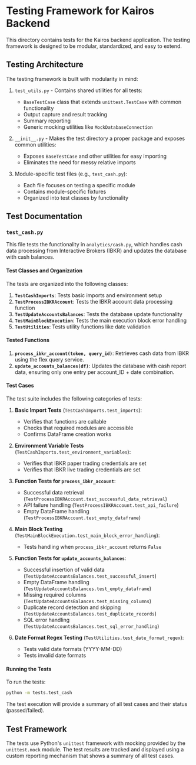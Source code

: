 # Testing Framework for Kairos Backend

This directory contains tests for the Kairos backend application. The testing framework is designed to be modular, standardized, and easy to extend.

## Testing Architecture

The testing framework is built with modularity in mind:

1. `test_utils.py` - Contains shared utilities for all tests:
   - `BaseTestCase` class that extends `unittest.TestCase` with common functionality
   - Output capture and result tracking
   - Summary reporting
   - Generic mocking utilities like `MockDatabaseConnection`

2. `__init__.py` - Makes the test directory a proper package and exposes common utilities:
   - Exposes `BaseTestCase` and other utilities for easy importing
   - Eliminates the need for messy relative imports

3. Module-specific test files (e.g., `test_cash.py`):
   - Each file focuses on testing a specific module
   - Contains module-specific fixtures
   - Organized into test classes by functionality

## Test Documentation

### `test_cash.py`

This file tests the functionality in `analytics/cash.py`, which handles cash data processing from Interactive Brokers (IBKR) and updates the database with cash balances.

#### Test Classes and Organization

The tests are organized into the following classes:

1. **`TestCashImports`**: Tests basic imports and environment setup
2. **`TestProcessIBKRAccount`**: Tests the IBKR account data processing function
3. **`TestUpdateAccountsBalances`**: Tests the database update functionality
4. **`TestMainBlockExecution`**: Tests the main execution block error handling
5. **`TestUtilities`**: Tests utility functions like date validation

#### Tested Functions

1. **`process_ibkr_account(token, query_id)`**: Retrieves cash data from IBKR using the flex query service.
2. **`update_accounts_balances(df)`**: Updates the database with cash report data, ensuring only one entry per account_ID + date combination.

#### Test Cases

The test suite includes the following categories of tests:

1. **Basic Import Tests** (`TestCashImports.test_imports`):
   - Verifies that functions are callable
   - Checks that required modules are accessible
   - Confirms DataFrame creation works

2. **Environment Variable Tests** (`TestCashImports.test_environment_variables`):
   - Verifies that IBKR paper trading credentials are set
   - Verifies that IBKR live trading credentials are set

3. **Function Tests for `process_ibkr_account`**:
   - Successful data retrieval (`TestProcessIBKRAccount.test_successful_data_retrieval`)
   - API failure handling (`TestProcessIBKRAccount.test_api_failure`)
   - Empty DataFrame handling (`TestProcessIBKRAccount.test_empty_dataframe`)

4. **Main Block Testing** (`TestMainBlockExecution.test_main_block_error_handling`):
   - Tests handling when `process_ibkr_account` returns `False`

5. **Function Tests for `update_accounts_balances`**:
   - Successful insertion of valid data (`TestUpdateAccountsBalances.test_successful_insert`)
   - Empty DataFrame handling (`TestUpdateAccountsBalances.test_empty_dataframe`)
   - Missing required columns (`TestUpdateAccountsBalances.test_missing_columns`)
   - Duplicate record detection and skipping (`TestUpdateAccountsBalances.test_duplicate_records`)
   - SQL error handling (`TestUpdateAccountsBalances.test_sql_error_handling`)

6. **Date Format Regex Testing** (`TestUtilities.test_date_format_regex`):
   - Tests valid date formats (YYYY-MM-DD)
   - Tests invalid date formats

#### Running the Tests

To run the tests:

```bash
python -m tests.test_cash
```

The test execution will provide a summary of all test cases and their status (passed/failed).

## Test Framework

The tests use Python's `unittest` framework with mocking provided by the `unittest.mock` module. The test results are tracked and displayed using a custom reporting mechanism that shows a summary of all test cases. 